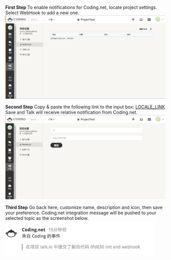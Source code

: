 
**First Step** To enable notifications for Coding.net, locate project settings. Select WebHook to add a new one.
![](images/inte-guide/sample-coding-1.png)

**Second Step** Copy & paste the following link to the input box: [LOCALE_LINK](LOCALE_LINK)
Save and Talk will receive relative notification from Coding.net.
![](images/inte-guide/sample-coding-2.png)

**Third Step** Go back here, customize name, description and icon, then save your preference. Coding.net integration message will be pushed to your selected topic as the screenshot below.
![](images/inte-guide/notice-coding.png)
